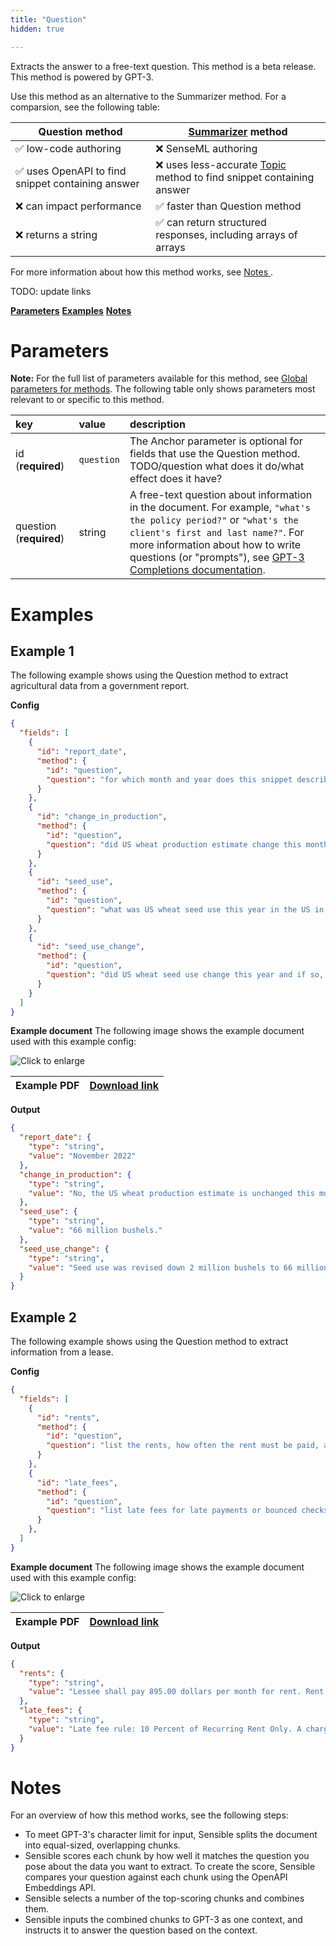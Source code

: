 ```yaml
---
title: "Question"
hidden: true

---
```


Extracts the answer to a free-text question.  This method is a beta release. This method is powered by GPT-3.

Use this method as an alternative to the Summarizer method. For a comparsion, see the following table:

| Question method                                  | [Summarizer](doc:summarizer) method                          |
| ------------------------------------------------ | ------------------------------------------------------------ |
| ✅ low-code authoring                             | ❌  SenseML authoring                                         |
| ✅ uses OpenAPI to find snippet containing answer | ❌ uses less-accurate [Topic](doc:topic) method to find snippet containing answer |
| ❌  can impact performance                        | ✅  faster than Question method                               |
| ❌ returns a string                               | ✅ can return structured responses, including arrays of arrays |

For more information about how this method works, see [Notes ](doc:draft-nlp-table#notes).

TODO: update links

[**Parameters**](doc:question#parameters)
[**Examples**](doc:question#examples)
[**Notes**](doc:question#examples)

Parameters
=====

**Note:** For the full list of parameters available for this method, see [Global parameters for methods](doc:method#section-global-parameters-for-methods). The following table only shows parameters most relevant to or specific to this method.

| key                     | value      | description                                                  |
| :---------------------- | :--------- | :----------------------------------------------------------- |
| id (**required**)       | `question` | The Anchor parameter is optional for fields that use the Question method. TODO/question what does it do/what effect does it have? |
| question (**required**) | string     | A free-text question about information in the document. For example, `"what's the policy period?"` or `"what's the client's first and last name?"`.  For more information about how to write questions (or "prompts"), see [GPT-3 Completions documentation](https://beta.openai.com/docs/guides/completion/introduction). |

Examples
====

Example 1
---

The following example shows using the Question method to extract agricultural data from a government report.

**Config**

```json
{
  "fields": [
    {
      "id": "report_date",
      "method": {
        "id": "question",
        "question": "for which month and year does this snippet describe wheat production"
      }
    },
    {
      "id": "change_in_production",
      "method": {
        "id": "question",
        "question": "did US wheat production estimate change this month, and if so, by how much"
      }
    },
    {
      "id": "seed_use",
      "method": {
        "id": "question",
        "question": "what was US wheat seed use this year in the US in millions of bushels? "
      }
    },
    {
      "id": "seed_use_change",
      "method": {
        "id": "question",
        "question": "did US wheat seed use change this year and if so, by how much (in million bushels)?"
      }
    }
  ]
}
```

**Example document**
The following image shows the example document used with this example config:

![Click to enlarge](https://raw.githubusercontent.com/sensible-hq/sensible-docs/main/readme-sync/assets/v0/images/final/question_1.png)

| Example PDF | [Download link](https://raw.githubusercontent.com/sensible-hq/sensible-docs/main/readme-sync/assets/v0/pdfs/summarizer_crop.pdf) |
| ------------------------------- | ---------------------------------------------------------------------------------------------------------------------------------------- |

**Output**

```json
{
  "report_date": {
    "type": "string",
    "value": "November 2022"
  },
  "change_in_production": {
    "type": "string",
    "value": "No, the US wheat production estimate is unchanged this month."
  },
  "seed_use": {
    "type": "string",
    "value": "66 million bushels."
  },
  "seed_use_change": {
    "type": "string",
    "value": "Seed use was revised down 2 million bushels to 66 million for the 2022/23 based on planting expectations for the 2023/24 wheat crop."
  }
}
```




Example 2
----

The following example shows using the Question method to extract information from a lease.

**Config**

```json
{
  "fields": [
    {
      "id": "rents",
      "method": {
        "id": "question",
        "question": "list the rents, how often the rent must be paid, and when the rent is due. don't include details about prorated rents or late fees"
      }
    },
    {
      "id": "late_fees",
      "method": {
        "id": "question",
        "question": "list late fees for late payments or bounced checks"
      }
    },
  ]
}
```

**Example document**
The following image shows the example document used with this example config:

![Click to enlarge](https://raw.githubusercontent.com/sensible-hq/sensible-docs/main/readme-sync/assets/v0/images/final/question_2.png)

| Example PDF | [Download link](https://raw.githubusercontent.com/sensible-hq/sensible-docs/main/readme-sync/assets/v0/pdfs/summarizer.pdf) |
| ----------- | ------------------------------------------------------------ |

**Output**

```json
{
  "rents": {
    "type": "string",
    "value": "Lessee shall pay 895.00 dollars per month for rent. Rent must be paid on or before the 1st day of each month. The first month's rent must be paid prior to move-in."
  },
  "late_fees": {
    "type": "string",
    "value": "Late fee rule: 10 Percent of Recurring Rent Only. A charge of $50 will apply for every returned check or rejected electronic payment plus the amount of any fees charged to the Owner/Agent by any financial institution as a result of the check not being honored, plus any applicable late fee charges."
  }
}
```



Notes
===

For an overview of how this method works, see the following steps:

- To meet GPT-3's character limit for input, Sensible splits the document into equal-sized, overlapping chunks. 
- Sensible scores each chunk by how well it matches the question you pose about the data you want to extract. To create the score, Sensible compares your question against each chunk using the OpenAPI Embeddings API. 
- Sensible selects a number of the top-scoring chunks and combines them.
- Sensible inputs the combined chunks to GPT-3 as one context, and instructs it to answer the question based on the context.